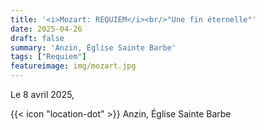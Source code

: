 ```yaml
---
title: '<i>Mozart: REQUIEM</i><br/>"Une fin éternelle"'
date: 2025-04-26
draft: false
summary: 'Anzin, Église Sainte Barbe'
tags: ["Requiem"]
featureimage: img/mozart.jpg
---
```


Le 8 avril 2025,

{{< icon "location-dot" >}} Anzin, Église Sainte Barbe

